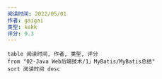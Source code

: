 ```yaml
---
阅读时间: 2022/05/01
作者: gaigai
类型: kekk
评分: 9.3
---
```


```dataview
table 阅读时间, 作者, 类型, 评分 
from "02-Java Web后端技术/1」MyBatis/MyBatis总结" 
sort 阅读时间 desc
```


